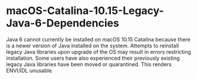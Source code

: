 # macOS-Catalina-10.15-Legacy-Java-6-Dependencies
Java 6 cannot currently be installed on macOS 10.15 Catalina because there is a newer version of Java installed on the system. Attempts to reinstall legacy Java libraries upon upgrade of the OS may result in errors restricting installation. Some users have also experienced their previously existing legacy Java libraries have been moved or quarantined. This renders ENVI/IDL unusable.
